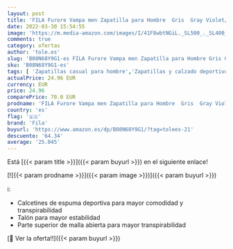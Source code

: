 ```yaml
---
layout: post
title: 'FILA Furore Vampa men Zapatilla para Hombre  Gris  Gray Violet/Mandarin Orange   40 EU'
date: 2022-03-30 15:54:55
image: 'https://m.media-amazon.com/images/I/41F8wbtNGiL._SL500_._SL400_.jpg'
comments: true
category: ofertas
author: 'tole.es'
slug: 'B08N68Y9G1-es FILA Furore Vampa men Zapatilla para Hombre Gris Gray...'
sku: 'B08N68Y9G1-es'
tags: [ 'Zapatillas casual para hombre','Zapatillas y calzado deportivo para hombre','Zapatos','Zapatos para hombre','Zapatos y complementos','fila','zapatilla', ]
actualPrice: 24.96 EUR
currency: EUR
price: 24.96
comparePrice: 70.0 EUR
prodname: 'FILA Furore Vampa men Zapatilla para Hombre  Gris  Gray Violet/Mandarin Orange   40 EU'
country: 'es'
flag: '🇪🇸'
brand: 'Fila'
buyurl: 'https://www.amazon.es/dp/B08N68Y9G1/?tag=tolees-21'
descuento: '64.34'
average: '25.045'
---
```


Está [{{< param title >}}]({{< param buyurl >}}) en el siguiente enlace!

[![{{< param prodname >}}]({{< param image >}})]({{< param buyurl >}})

ℹ️:

- Calcetines de espuma deportiva para mayor comodidad y transpirabilidad
- Talón para mayor estabilidad
- Parte superior de malla abierta para mayor transpirabilidad

[🛒 Ver la oferta!!]({{< param buyurl >}})
